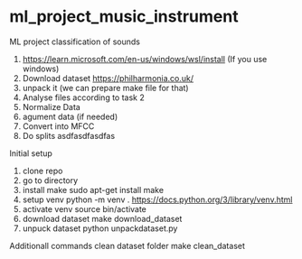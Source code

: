 # ml_project_music_instrument
ML project classification of sounds
1. https://learn.microsoft.com/en-us/windows/wsl/install (If you use windows)
2. Download dataset https://philharmonia.co.uk/
3. unpack it (we can prepare make file for that)
4. Analyse files according to task 2
5. Normalize Data 
6. agument data (if needed)
7. Convert into MFCC
8. Do splits 
asdfasdfasdfas

Initial setup 
1. clone repo
2. go to directory 
3. install make 
sudo apt-get install make
4. setup venv
python -m venv .
https://docs.python.org/3/library/venv.html
5. activate venv
source bin/activate
6. download dataset
make download_dataset
7. unpuck dataset
python unpackdataset.py 

Additionall commands
clean dataset folder
make clean_dataset
